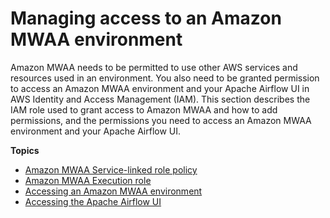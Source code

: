 # Managing access to an Amazon MWAA environment<a name="manage-access"></a>

Amazon MWAA needs to be permitted to use other AWS services and resources used in an environment\. You also need to be granted permission to access an Amazon MWAA environment and your Apache Airflow UI in AWS Identity and Access Management \(IAM\)\. This section describes the IAM role used to grant access to Amazon MWAA and how to add permissions, and the permissions you need to access an Amazon MWAA environment and your Apache Airflow UI\. 

**Topics**
+ [Amazon MWAA Service\-linked role policy](mwaa-slr.md)
+ [Amazon MWAA Execution role](mwaa-create-role.md)
+ [Accessing an Amazon MWAA environment](access-policies.md)
+ [Accessing the Apache Airflow UI](access-airflow-ui.md)